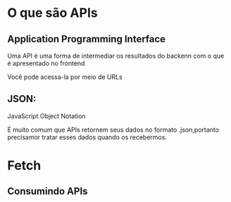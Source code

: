 <h1>O que são APIs</h1>
<h2>Application Programming Interface</h2>

<p>Uma API é uma forma de intermediar os resultados do backenn com o que é apresentado no frontend</p>
<p>Você pode acessa-la por meio de URLs</p>

<h2>JSON:</h2>JavaScript Object Notation

<p>É muito comum que APIs retornem seus dados no formato .json,portanto precisamor tratar esses dados quando os recebermos.</p>

<h1>Fetch</h1>
<h2>Consumindo APIs</h2>